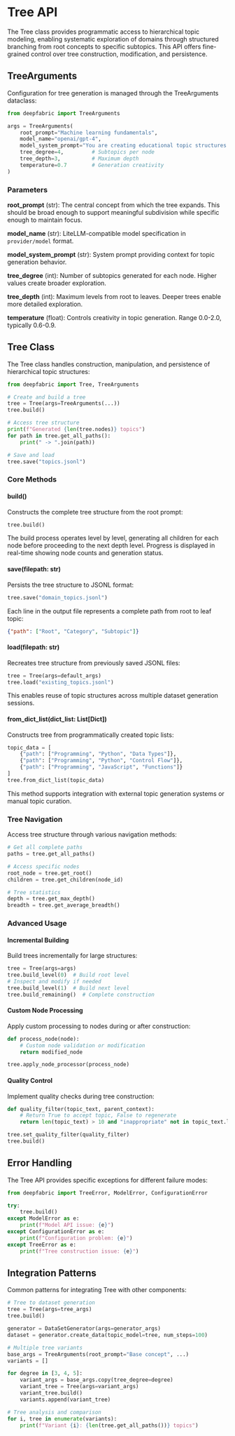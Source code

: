 # Tree API

The Tree class provides programmatic access to hierarchical topic modeling, enabling systematic exploration of domains through structured branching from root concepts to specific subtopics. This API offers fine-grained control over tree construction, modification, and persistence.

## TreeArguments

Configuration for tree generation is managed through the TreeArguments dataclass:

```python
from deepfabric import TreeArguments

args = TreeArguments(
    root_prompt="Machine learning fundamentals",
    model_name="openai/gpt-4",
    model_system_prompt="You are creating educational topic structures.",
    tree_degree=4,         # Subtopics per node
    tree_depth=3,          # Maximum depth
    temperature=0.7        # Generation creativity
)
```

### Parameters

**root_prompt** (str): The central concept from which the tree expands. This should be broad enough to support meaningful subdivision while specific enough to maintain focus.

**model_name** (str): LiteLLM-compatible model specification in `provider/model` format.

**model_system_prompt** (str): System prompt providing context for topic generation behavior.

**tree_degree** (int): Number of subtopics generated for each node. Higher values create broader exploration.

**tree_depth** (int): Maximum levels from root to leaves. Deeper trees enable more detailed exploration.

**temperature** (float): Controls creativity in topic generation. Range 0.0-2.0, typically 0.6-0.9.

## Tree Class

The Tree class handles construction, manipulation, and persistence of hierarchical topic structures:

```python
from deepfabric import Tree, TreeArguments

# Create and build a tree
tree = Tree(args=TreeArguments(...))
tree.build()

# Access tree structure
print(f"Generated {len(tree.nodes)} topics")
for path in tree.get_all_paths():
    print(" -> ".join(path))

# Save and load
tree.save("topics.jsonl")
```

### Core Methods

#### build()

Constructs the complete tree structure from the root prompt:

```python
tree.build()
```

The build process operates level by level, generating all children for each node before proceeding to the next depth level. Progress is displayed in real-time showing node counts and generation status.

#### save(filepath: str)

Persists the tree structure to JSONL format:

```python
tree.save("domain_topics.jsonl")
```

Each line in the output file represents a complete path from root to leaf topic:

```json
{"path": ["Root", "Category", "Subtopic"]}
```

#### load(filepath: str)

Recreates tree structure from previously saved JSONL files:

```python
tree = Tree(args=default_args)
tree.load("existing_topics.jsonl")
```

This enables reuse of topic structures across multiple dataset generation sessions.

#### from_dict_list(dict_list: List[Dict])

Constructs tree from programmatically created topic lists:

```python
topic_data = [
    {"path": ["Programming", "Python", "Data Types"]},
    {"path": ["Programming", "Python", "Control Flow"]},
    {"path": ["Programming", "JavaScript", "Functions"]}
]
tree.from_dict_list(topic_data)
```

This method supports integration with external topic generation systems or manual topic curation.

### Tree Navigation

Access tree structure through various navigation methods:

```python
# Get all complete paths
paths = tree.get_all_paths()

# Access specific nodes
root_node = tree.get_root()
children = tree.get_children(node_id)

# Tree statistics
depth = tree.get_max_depth()
breadth = tree.get_average_breadth()
```

### Advanced Usage

#### Incremental Building

Build trees incrementally for large structures:

```python
tree = Tree(args=args)
tree.build_level(0)  # Build root level
# Inspect and modify if needed
tree.build_level(1)  # Build next level
tree.build_remaining()  # Complete construction
```

#### Custom Node Processing

Apply custom processing to nodes during or after construction:

```python
def process_node(node):
    # Custom node validation or modification
    return modified_node

tree.apply_node_processor(process_node)
```

#### Quality Control

Implement quality checks during tree construction:

```python
def quality_filter(topic_text, parent_context):
    # Return True to accept topic, False to regenerate
    return len(topic_text) > 10 and "inappropriate" not in topic_text.lower()

tree.set_quality_filter(quality_filter)
tree.build()
```

## Error Handling

The Tree API provides specific exceptions for different failure modes:

```python
from deepfabric import TreeError, ModelError, ConfigurationError

try:
    tree.build()
except ModelError as e:
    print(f"Model API issue: {e}")
except ConfigurationError as e:
    print(f"Configuration problem: {e}")
except TreeError as e:
    print(f"Tree construction issue: {e}")
```

## Integration Patterns

Common patterns for integrating Tree with other components:

```python
# Tree to dataset generation
tree = Tree(args=tree_args)
tree.build()

generator = DataSetGenerator(args=generator_args)
dataset = generator.create_data(topic_model=tree, num_steps=100)

# Multiple tree variants
base_args = TreeArguments(root_prompt="Base concept", ...)
variants = []

for degree in [3, 4, 5]:
    variant_args = base_args.copy(tree_degree=degree)
    variant_tree = Tree(args=variant_args)
    variant_tree.build()
    variants.append(variant_tree)

# Tree analysis and comparison
for i, tree in enumerate(variants):
    print(f"Variant {i}: {len(tree.get_all_paths())} topics")
```